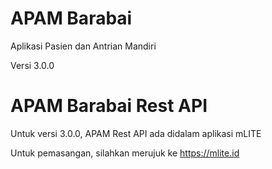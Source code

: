 # APAM Barabai
Aplikasi Pasien dan Antrian Mandiri

Versi 3.0.0

# APAM Barabai Rest API
Untuk versi 3.0.0, APAM Rest API ada didalam aplikasi mLITE

Untuk pemasangan, silahkan merujuk ke https://mlite.id
